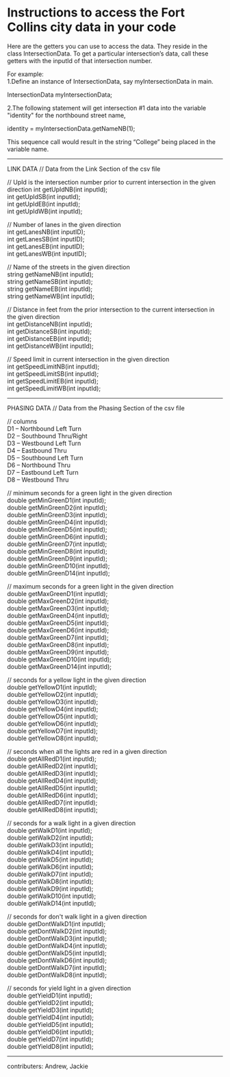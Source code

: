 # Instructions to access the Fort Collins city data in your code

Here are the getters you can use to access the data.  They reside in the class IntersectionData.  To get a particular intersection’s data, call these getters with the inputId of that intersection number.

For example:    
1.Define an instance of IntersectionData, say myIntersectionData in main.   

IntersectionData myIntersectionData;    

2.The following statement will get intersection #1 data into the variable "identity" for the northbound street name,  

identity = myIntersectionData.getNameNB(1);   

This sequence call would result in the string “College” being placed in the variable name.    

----------------
LINK DATA // Data from the Link Section of the csv file  

// UpId is the intersection number prior to current intersection in the given direction
int getUpIdNB(int inputId);					
int getUpIdSB(int inputId);					
int getUpIdEB(int inputId);					
int getUpIdWB(int inputId);					

// Number of lanes in the given direction	
int getLanesNB(int inputID);			
int getLanesSB(int inputID);				
int getLanesEB(int inputID);			
int getLanesWB(int inputID);				

// Name of the streets in the given direction	
string getNameNB(int inputId);			
string getNameSB(int inputId);			
string getNameEB(int inputId);			
string getNameWB(int inputId);				

// Distance in feet from the prior intersection to the current intersection in the given direction	
int getDistanceNB(int inputId);		
int getDistanceSB(int inputId);		
int getDistanceEB(int inputId);		
int getDistanceWB(int inputId);

// Speed limit in current intersection in the given direction	
int getSpeedLimitNB(int inputId);		
int getSpeedLimitSB(int inputId);		
int getSpeedLimitEB(int inputId);		
int getSpeedLimitWB(int inputId);		

------------
PHASING DATA // Data from the Phasing Section of the csv file		

// columns  
D1 – Northbound Left Turn					
D2 – Southbound Thru/Right				
D3 – Westbound Left Turn				
D4 – Eastbound Thru					
D5 – Southbound Left Turn					
D6 – Northbound Thru					
D7 – Eastbound Left Turn					
D8 – Westbound Thru					

// minimum seconds for a green light in the given direction		
double getMinGreenD1(int inputId);			
double getMinGreenD2(int inputId);			
double getMinGreenD3(int inputId);			
double getMinGreenD4(int inputId);			
double getMinGreenD5(int inputId);			
double getMinGreenD6(int inputId);			
double getMinGreenD7(int inputId);			
double getMinGreenD8(int inputId);			
double getMinGreenD9(int inputId);			
double getMinGreenD10(int inputId);			
double getMinGreenD14(int inputId);			

// maximum seconds for a green light in the given direction		
double getMaxGreenD1(int inputId);			
double getMaxGreenD2(int inputId);			
double getMaxGreenD3(int inputId);			 
double getMaxGreenD4(int inputId);			
double getMaxGreenD5(int inputId);			
double getMaxGreenD6(int inputId);			
double getMaxGreenD7(int inputId);			
double getMaxGreenD8(int inputId);			
double getMaxGreenD9(int inputId);			
double getMaxGreenD10(int inputId);			
double getMaxGreenD14(int inputId);			

// seconds for a yellow light in the given direction		
double getYellowD1(int inputId);			
double getYellowD2(int inputId);		
double getYellowD3(int inputId);		
double getYellowD4(int inputId);		
double getYellowD5(int inputId);		
double getYellowD6(int inputId);		
double getYellowD7(int inputId);		
double getYellowD8(int inputId);		

// seconds when all the lights are red in a given direction		
double getAllRedD1(int inputId);		
double getAllRedD2(int inputId);		
double getAllRedD3(int inputId);		
double getAllRedD4(int inputId);		
double getAllRedD5(int inputId);		
double getAllRedD6(int inputId);		
double getAllRedD7(int inputId);		
double getAllRedD8(int inputId);		

// seconds for a walk light in a given direction		
double getWalkD1(int inputId);				
double getWalkD2(int inputId); 			
double getWalkD3(int inputId); 					
double getWalkD4(int inputId); 				
double getWalkD5(int inputId); 				
double getWalkD6(int inputId);				
double getWalkD7(int inputId); 				
double getWalkD8(int inputId); 			
double getWalkD9(int inputId); 				
double getWalkD10(int inputId);			 
double getWalkD14(int inputId);				 

// seconds for don't walk light in a given direction		
double getDontWalkD1(int inputId);			
double getDontWalkD2(int inputId);		
double getDontWalkD3(int inputId);		
double getDontWalkD4(int inputId);		
double getDontWalkD5(int inputId);		
double getDontWalkD6(int inputId);		
double getDontWalkD7(int inputId);		
double getDontWalkD8(int inputId);		

// seconds for  yield light in a given direction		
double getYieldD1(int inputId);			
double getYieldD2(int inputId);			
double getYieldD3(int inputId);		
double getYieldD4(int inputId);		
double getYieldD5(int inputId);		
double getYieldD6(int inputId);		
double getYieldD7(int inputId);		
double getYieldD8(int inputId);  	

---------------------

contributers: Andrew, Jackie
